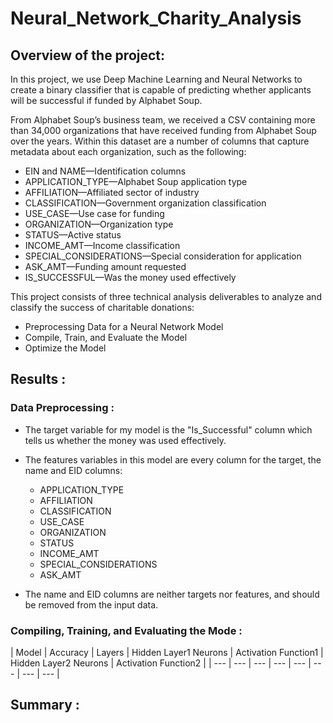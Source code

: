 # Neural_Network_Charity_Analysis

## Overview of the project:

In this project, we use Deep Machine Learning and Neural Networks to create a binary classifier that is capable of predicting whether applicants will be successful if funded by Alphabet Soup.

From Alphabet Soup’s business team, we received a CSV containing more than 34,000 organizations that have received funding from Alphabet Soup over the years. Within this dataset are a number of columns that capture metadata about each organization, such as the following:

-	EIN and NAME—Identification columns
-	APPLICATION_TYPE—Alphabet Soup application type
-	AFFILIATION—Affiliated sector of industry
-	CLASSIFICATION—Government organization classification
-	USE_CASE—Use case for funding
-	ORGANIZATION—Organization type
-	STATUS—Active status
-	INCOME_AMT—Income classification
-	SPECIAL_CONSIDERATIONS—Special consideration for application
-	ASK_AMT—Funding amount requested
-	IS_SUCCESSFUL—Was the money used effectively


This project consists of three technical analysis deliverables to analyze and classify the success of charitable donations:

- Preprocessing Data for a Neural Network Model
- Compile, Train, and Evaluate the Model
- Optimize the Model


## Results :

### Data Preprocessing :

-	The target variable for my model is the "Is_Successful" column which tells us whether the money was used effectively.
-	The features variables in this model are every column for the target, the name and EID columns:
       - APPLICATION_TYPE
       - AFFILIATION
       - CLASSIFICATION
       - USE_CASE
       - ORGANIZATION
       - STATUS
       - INCOME_AMT
       - SPECIAL_CONSIDERATIONS
       - ASK_AMT

-	The name and EID columns are neither targets nor features, and should be removed from the input data.


### Compiling, Training, and Evaluating the Mode :

| Model | Accuracy | Layers | Hidden Layer1 Neurons | Activation Function1 | Hidden Layer2 Neurons | Activation Function2 |
| --- | --- | --- | --- | --- | --- | --- | --- |


## Summary :
